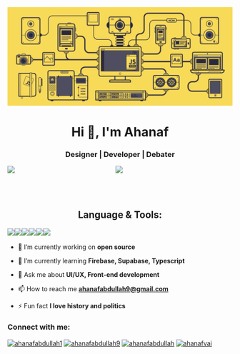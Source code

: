 ![](https://github.com/AhanafVai/AhanafVai/blob/main/dev.gif?raw=true)



<h1 align="center">Hi 👋, I'm Ahanaf</h1>
<h3 align="center">Designer | Developer | Debater</h3>

<img align="left" width="48%" src="https://github-readme-stats.vercel.app/api?username=AhanafVai&show_icons=true&theme=github_dark" />
<img align="left" width="48%" src="https://github-readme-stats.vercel.app/api/top-langs/?username=AhanafVai&layout=compact" />


</br>

</br>

</br>

</br>
<h2  align="center">Language & Tools:</h2>

<img align="left" src="https://img.shields.io/badge/javascript-%23323330.svg?style=for-the-badge&logo=javascript&logoColor=%23F7DF1E" />
<img align="left" src="https://img.shields.io/badge/typescript-%23007ACC.svg?style=for-the-badge&logo=typescript&logoColor=white" />
<img align="left" src="https://img.shields.io/badge/react-%2320232a.svg?style=for-the-badge&logo=react&logoColor=%2361DAFB" />
<img align="left" src="https://img.shields.io/badge/Firebase-039BE5?style=for-the-badge&logo=Firebase&logoColor=white" />
<img align="left" src="https://img.shields.io/badge/Supabase-3ECF8E?style=for-the-badge&logo=supabase&logoColor=white" />
<img  src="https://img.shields.io/badge/figma-%23F24E1E.svg?style=for-the-badge&logo=figma&logoColor=white" />
</p>

- 🔭 I’m currently working on **open source**

- 🌱 I’m currently learning **Firebase, Supabase, Typescript**

- 💬 Ask me about **UI/UX, Front-end development**

- 📫 How to reach me **ahanafabdullah9@gmail.com**

- ⚡ Fun fact **I love history and politics** 


<h3 align="left">Connect with me:</h3>
<p align="left">
<a href="https://twitter.com/ahanafabdullah1" target="blank"><img align="center" src="https://raw.githubusercontent.com/rahuldkjain/github-profile-readme-generator/master/src/images/icons/Social/twitter.svg" alt="ahanafabdullah1" height="30" width="40" /></a>
<a href="https://linkedin.com/in/ahanafabdullah9" target="blank"><img align="center" src="https://raw.githubusercontent.com/rahuldkjain/github-profile-readme-generator/master/src/images/icons/Social/linked-in-alt.svg" alt="ahanafabdullah9" height="30" width="40" /></a>
<a href="https://instagram.com/ahanafabdullah" target="blank"><img align="center" src="https://raw.githubusercontent.com/rahuldkjain/github-profile-readme-generator/master/src/images/icons/Social/instagram.svg" alt="ahanafabdullah" height="30" width="40" /></a>
  <a href="https://github.com/AhanafVai" target="blank"><img align="center" src="https://raw.githubusercontent.com/rahuldkjain/github-profile-readme-generator/master/src/images/icons/Social/github.svg" alt="ahanafvai" height="30" width="40" /></a>
</p>
